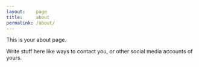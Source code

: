 ```yaml
---
layout:    page
title:     about
permalink: /about/
---
```


This is your about page.

Write stuff here like ways to contact you, or other social media accounts of yours. 
